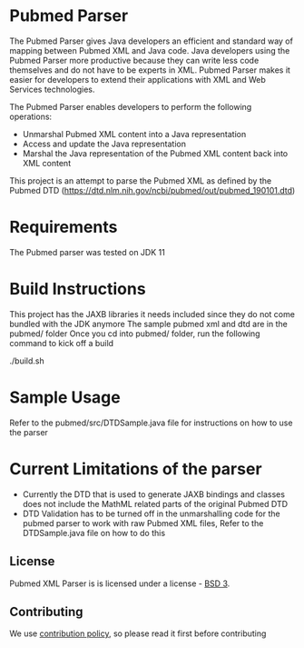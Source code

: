 # Pubmed Parser 

The Pubmed Parser gives Java developers an efficient and standard way of mapping between Pubmed XML and Java code.
Java developers using the Pubmed Parser more productive because they can write less code themselves
and do not have to be experts in XML. Pubmed Parser makes it easier for developers to extend
their applications with XML and Web Services technologies.

The Pubmed Parser enables developers to perform the following operations:
- Unmarshal Pubmed XML content into a Java representation
- Access and update the Java representation
- Marshal the Java representation of the Pubmed XML content back into XML content

This project is an attempt to parse the Pubmed XML as defined by the Pubmed DTD (https://dtd.nlm.nih.gov/ncbi/pubmed/out/pubmed_190101.dtd)


# Requirements

The Pubmed parser was tested on JDK 11


# Build Instructions

This project has the JAXB libraries it needs included since they do not come bundled with the JDK anymore
The sample pubmed xml and dtd are in the pubmed/ folder 
Once you cd into pubmed/ folder, run the following command to kick off a build

./build.sh 


# Sample Usage

Refer to the pubmed/src/DTDSample.java file for instructions on how to use the parser


# Current Limitations of the parser

- Currently the DTD that is used to generate JAXB bindings and classes does not include the MathML related parts of the original Pubmed DTD
- DTD Validation has to be turned off in the unmarshalling code for the pubmed parser to work with raw Pubmed XML files, Refer to the DTDSample.java file on how to do this

## License

Pubmed XML Parser is is licensed under a license - [BSD 3](LICENSE.txt).


## Contributing

We use [contribution policy](contributing.md), so please read it first before contributing 

